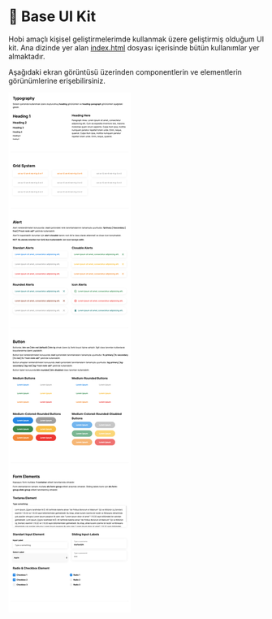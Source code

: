 # 🚀 Base UI Kit
Hobi amaçlı kişisel geliştirmelerimde kullanmak üzere geliştirmiş olduğum UI kit.
Ana dizinde yer alan [index.html](index.html) dosyası içerisinde bütün kullanımlar yer almaktadır.

Aşağıdaki ekran görüntüsü üzerinden componentlerin ve elementlerin görünümlerine erişebilirsiniz.

![](assets/screencapture.png)
